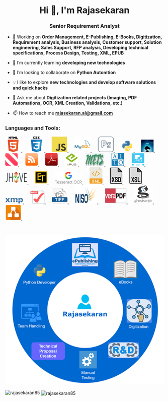 <h1 align="center">Hi 👋, I'm Rajasekaran</h1>
<h3 align="center">Senior Requirement Analyst</h3>
 
- 🔭 Working on **Order Management, E-Publishing, E-Books, Digitization, Requirement analysis, Business analysis, Customer support, Solution engineering, Sales Support, RFP analysis, Developing technical specifications, Process Design, Testing, XML, EPUB** 

- 🌱 I’m currently learning **developing new technologies**

- 👯 I’m looking to collaborate on **Python Automtion** 

- 💡 I like to explore **new technologies and develop software solutions and quick hacks** 

- 💬 Ask me about **Digitization related projects (Imaging, PDF Automations, OCR, XML Creation, Validations, etc.)**  

- 📫 How to reach me **rajasekaran.al@gmail.com**

<!--<h3 align="left">Connect with me:</h3>  
<p align="left"> 
</p>-->

<h3 align="left">Languages and Tools:</h3>

<p align="left">
<a href="https://www.w3.org/html/" target="_blank" rel="noreferrer" > <img src="https://raw.githubusercontent.com/devicons/devicon/master/icons/html5/html5-original-wordmark.svg" alt="html5" width="50" height="50"/> </a>&nbsp;&nbsp;&nbsp;&nbsp;
<a href="https://www.w3schools.com/css/" target="_blank" rel="noreferrer" > <img src="https://raw.githubusercontent.com/devicons/devicon/master/icons/css3/css3-original-wordmark.svg" alt="css3" width="50" height="50"/> </a> &nbsp;&nbsp;&nbsp;&nbsp;
<a href="https://developer.mozilla.org/en-US/docs/Web/JavaScript" target="_blank" rel="noreferrer" > <img src="https://raw.githubusercontent.com/devicons/devicon/master/icons/javascript/javascript-original.svg" alt="javascript" width="50" height="50"/> </a> &nbsp;&nbsp;&nbsp;&nbsp;
<a href="https://www.mysql.com/" target="_blank" rel="noreferrer" > <img src="https://raw.githubusercontent.com/devicons/devicon/master/icons/mysql/mysql-original-wordmark.svg" alt="mysql" width="50" height="50"/> </a> &nbsp;&nbsp;&nbsp;&nbsp;
<a href="https://www.photoshop.com/en" target="_blank" rel="noreferrer" > <img src="https://raw.githubusercontent.com/devicons/devicon/master/icons/photoshop/photoshop-line.svg" alt="photoshop" width="50" height="50"/> </a> &nbsp;&nbsp;&nbsp;&nbsp;
<a href="https://www.python.org" target="_blank" rel="noreferrer" > <img src="https://raw.githubusercontent.com/devicons/devicon/master/icons/python/python-original.svg" alt="python" width="40" height="40"/> </a> &nbsp;&nbsp;&nbsp;&nbsp;
<a href="https://en.wikipedia.org/wiki/Amazon_Kindle" target="_blank" rel="noreferrer" > <img src="https://github.com/Rajasekaran85/Rajasekaran85/blob/main/Amazon-Kindle-emblem.png" alt="Amazon Kindle" width="40" height="40"/> </a> &nbsp;&nbsp;&nbsp;&nbsp;
<a href="https://developer.apple.com/documentation/apple_news" target="_blank" rel="noreferrer" > <img src="https://github.com/Rajasekaran85/Rajasekaran85/blob/main/apple-logo.png" alt="apple news" width="40" height="40"/> </a> &nbsp;&nbsp;&nbsp;&nbsp;
<a href="https://www.rssboard.org/rss-specification" target="_blank" rel="noreferrer" > <img src="https://github.com/Rajasekaran85/Rajasekaran85/blob/main/rss.png" alt="rss feed" width="40" height="40"/> </a> &nbsp;&nbsp;&nbsp;&nbsp;
<a href="https://www.adobe.com/accessibility/pdf/pdf-accessibility-overview.html" target="_blank" rel="noreferrer" > <img src="https://github.com/Rajasekaran85/Rajasekaran85/blob/main/pdf.png" alt="pdf accessibility" width="40" height="40"/> </a> &nbsp;&nbsp;&nbsp;&nbsp;
<a href="https://idpf.org/epub/30/" target="_blank" rel="noreferrer" > <img src="https://github.com/Rajasekaran85/Rajasekaran85/blob/main/Epub_logo_color.svg.png" alt="epub" width="40" height="40"/> </a> &nbsp;&nbsp;&nbsp;&nbsp;
<a href="https://www.loc.gov/standards/mets/" target="_blank" rel="noreferrer" > <img src="https://github.com/Rajasekaran85/Rajasekaran85/blob/main/mets.png" alt="mets" width="60" height="40"/> </a> &nbsp;&nbsp;&nbsp;&nbsp;
<a href="https://www.loc.gov/standards/alto/" target="_blank" rel="noreferrer" > <img src="https://github.com/Rajasekaran85/Rajasekaran85/blob/main/alto.png" alt="alto" width="40" height="40"/> </a> &nbsp;&nbsp;&nbsp;&nbsp;
<a href="https://kakadusoftware.com/" target="_blank" rel="noreferrer" > <img src="https://github.com/Rajasekaran85/Rajasekaran85/blob/main/jp2.png" alt="jp2" width="40" height="40"/> </a> &nbsp;&nbsp;&nbsp;&nbsp;
<a href="https://jhove.openpreservation.org/" target="_blank" rel="noreferrer" > <img src="https://github.com/Rajasekaran85/Rajasekaran85/blob/main/jhove.png" alt="jhove" width="70" height="40"/> </a> &nbsp;&nbsp;&nbsp;&nbsp;
<a href="https://exiftool.org/" target="_blank" rel="noreferrer" > <img src="https://github.com/Rajasekaran85/Rajasekaran85/blob/main/exif.png" alt="exif tool" width="40" height="40"/> </a> &nbsp;&nbsp;&nbsp;&nbsp;
<a href="https://en.wikipedia.org/wiki/Tesseract_(software)" target="_blank" rel="noreferrer" > <img src="https://github.com/Rajasekaran85/Rajasekaran85/blob/main/tesseract1.png" alt="tesseract" width="" height=""/> </a> &nbsp;&nbsp;&nbsp;&nbsp;
<a href="https://en.wikipedia.org/wiki/XML" target="_blank" rel="noreferrer" > <img src="https://github.com/Rajasekaran85/Rajasekaran85/blob/main/xml.png" alt="xml" width="" height=""/> </a>  &nbsp;&nbsp;&nbsp;&nbsp;
<a href="https://en.wikipedia.org/wiki/XML_Schema_(W3C)" target="_blank" rel="noreferrer" > <img src="https://github.com/Rajasekaran85/Rajasekaran85/blob/main/xsd.png" alt="xsd" width="" height=""/> </a>  &nbsp;&nbsp;&nbsp;&nbsp;
<a href="https://en.wikipedia.org/wiki/XSL#:~:text=In%20computing%2C%20the%20term%20Extensible,transform%20and%20render%20XML%20documents." target="_blank" rel="noreferrer" > <img src="https://github.com/Rajasekaran85/Rajasekaran85/blob/main/xsl.png" alt="xsl" width="" height=""/> </a> &nbsp;&nbsp;&nbsp;&nbsp;
<a href="https://en.wikipedia.org/wiki/Extensible_Metadata_Platform" target="_blank" rel="noreferrer" > <img src="https://github.com/Rajasekaran85/Rajasekaran85/blob/main/xmp1.png" alt="xmp" width="" height=""/> </a>  &nbsp;&nbsp;&nbsp;&nbsp;
<a href="https://en.wikipedia.org/wiki/PDF/A" target="_blank" rel="noreferrer" > <img src="https://github.com/Rajasekaran85/Rajasekaran85/blob/main/pdf-a.png" alt="pdf-a" width="45" height="45"/> </a>     &nbsp;&nbsp;&nbsp;&nbsp;
<a href="https://www.loc.gov/preservation/digital/formats/fdd/fdd000022.shtml" target="_blank" rel="noreferrer" ><img src="https://github.com/Rajasekaran85/Rajasekaran85/blob/main/tif.png" alt="TIFF 6.0" width="50" height="50"/> </a> &nbsp;&nbsp;&nbsp;&nbsp;
<a href="https://groups.niso.org/higherlogic/ws/public/download/17937/ANSI-NISO%20Z39.87-2006%20%28R2017%29%2C%20Data%20Dictionary%20-%20Technical%20Metadata%20for%20Digital%20Still%20Images.pdf" target="_blank" rel="noreferrer" > <img src="https://github.com/Rajasekaran85/Rajasekaran85/blob/main/niso.png" alt="niso-image-meta" width="70" height="60"/> </a> &nbsp;&nbsp;&nbsp;&nbsp;
<a href="https://verapdf.org/home/" target="_blank" rel="noreferrer" > <img src="https://github.com/Rajasekaran85/Rajasekaran85/blob/main/vera-pdf.png" alt="vera pdf" width="70" height="50"/> </a>  &nbsp;&nbsp;&nbsp;&nbsp;
<a href="https://www.ghostscript.com/" target="_blank" rel="noreferrer" > <img src="https://github.com/Rajasekaran85/Rajasekaran85/blob/main/gs.png" alt="ghostscript" width="60" height="60"/> </a>     &nbsp;&nbsp;&nbsp;&nbsp;
<a href="https://www.drawio.com/" target="_blank" rel="noreferrer" > <img src="https://github.com/Rajasekaran85/Rajasekaran85/blob/main/draw.png" alt="drawio" width="50" height="50"/> </a>     &nbsp;&nbsp;&nbsp;&nbsp;




 
 
</p>
<p>&nbsp;</p>
<p align="left"><img src="https://github.com/Rajasekaran85/Rajasekaran85/blob/main/profile2.png" alt="html5" width="" height=""/></p>


<p><img align="left" src="https://github-readme-stats.vercel.app/api/top-langs?username=rajasekaran85&show_icons=true&locale=en&layout=compact" alt="rajasekaran85" /></p>

<p>&nbsp;<img align="center" src="https://github-readme-stats.vercel.app/api?username=rajasekaran85&show_icons=true&locale=en" alt="rajasekaran85" /></p> 



